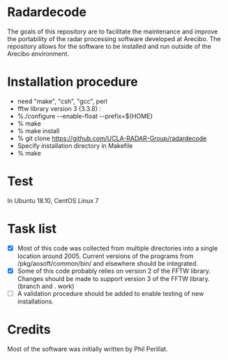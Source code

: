 # Radardecode

The goals of this repository are to facilitate the maintenance and improve the portability of the radar processing software developed at Arecibo.  The repository allows for the software to be installed and run outside of the Arecibo environment. 

# Installation procedure
- need "make", "csh", "gcc", perl 
- fftw library version 3 (3.3.8) : 
- %./configure --enable-float --prefix=${HOME}
- % make
- % make install
- % git clone https://github.com/UCLA-RADAR-Group/radardecode
- Specify installation directory in Makefile
- % make

# Test 
 In Ubuntu 18.10, CentOS Linux 7


# Task list

- [x] Most of this code was collected from multiple directories into a single location around 2005.  Current versions of the programs from /pkg/aosoft/common/bin/ and elsewhere should be integrated.
- [x] Some of this code probably relies on version 2 of the FFTW library.  Changes should be made to support version 3 of the FFTW library.   (branch and . work)
- [ ] A validation procedure should be added to enable testing of new installations.  

# Credits

Most of the software was initially written by Phil Perillat.  
